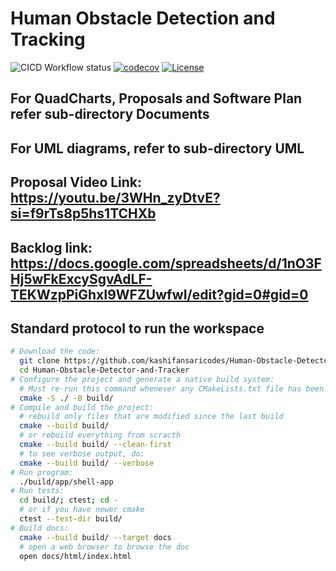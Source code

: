 # Human Obstacle Detection and Tracking

![CICD Workflow status](https://github.com/kashifansaricodes/Human-Obstacle-Detector-and-Tracker/actions/workflows/run-unit-test-and-upload-codecov.yml/badge.svg) [![codecov](https://codecov.io/gh/TommyChangUMD/cpp-boilerplate-v2/branch/main/graph/badge.svg)](https://codecov.io/gh/TommyChangUMD/cpp-boilerplate-v2) [![License](https://img.shields.io/badge/license-MIT-blue.svg)](LICENSE)

## For QuadCharts, Proposals and Software Plan refer sub-directory Documents
## For UML diagrams, refer to sub-directory UML

## Proposal Video Link: https://youtu.be/3WHn_zyDtvE?si=f9rTs8p5hs1TCHXb

## Backlog link: https://docs.google.com/spreadsheets/d/1nO3FHj5wFkExcySgvAdLF-TEKWzpPiGhxI9WFZUwfwI/edit?gid=0#gid=0

## Standard protocol to run the workspace
```bash
# Download the code:
  git clone https://github.com/kashifansaricodes/Human-Obstacle-Detector-and-Tracker
  cd Human-Obstacle-Detector-and-Tracker
# Configure the project and generate a native build system:
  # Must re-run this command whenever any CMakeLists.txt file has been changed.
  cmake -S ./ -B build/
# Compile and build the project:
  # rebuild only files that are modified since the last build
  cmake --build build/
  # or rebuild everything from scracth
  cmake --build build/ --clean-first
  # to see verbose output, do:
  cmake --build build/ --verbose
# Run program:
  ./build/app/shell-app
# Run tests:
  cd build/; ctest; cd -
  # or if you have newer cmake
  ctest --test-dir build/
# Build docs:
  cmake --build build/ --target docs
  # open a web browser to browse the doc
  open docs/html/index.html

